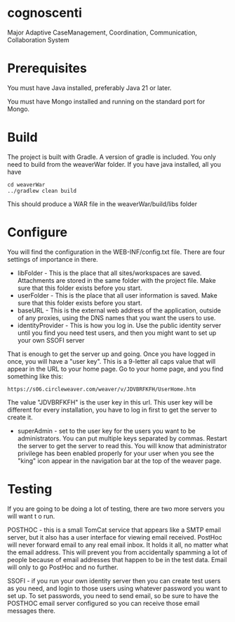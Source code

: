 # cognoscenti
Major Adaptive CaseManagement, Coordination, Communication, Collaboration System

# Prerequisites

You must have Java installed, preferably Java 21 or later.

You must have Mongo installed and running on the standard port for Mongo.

# Build

The project is built with Gradle.   A version of gradle is included.  You only need to build from the weaverWar folder.  If you have java installed, all you have 

    cd weaverWar
    ../gradlew clean build

This should produce a WAR file in the weaverWar/build/libs folder
 
# Configure
 
You will find the configuration in the WEB-INF/config.txt file.   There are four settings of importance in there.

* libFolder - This is the place that all sites/workspaces are saved.  Attachments are stored in the same folder with the project file.  Make sure that this folder exists before you start.
* userFolder - This is the place that all user information is saved.  Make sure that this folder exists before you start.
* baseURL - This is the external web address of the application, outside of any proxies, using the DNS names that you want the users to use.
* identityProvider - This is how you log in.  Use the public identity server until you find you need test users, and then you might want to set up your own SSOFI server

That is enough to get the server up and going.  Once you have logged in once, you will have a "user key".  This is a 9-letter all caps value that will appear in the URL to your home page.  Go to your home page, and you find something like this:

    https://s06.circleweaver.com/weaver/v/JDVBRFKFH/UserHome.htm

The value "JDVBRFKFH" is the user key in this url. This user key will be different for every installation, you have to log in first to get the server to create it.

* superAdmin - set to the user key for the users you want to be administrators.  You can put multiple keys separated by commas.  Restart the server to get the server to read this.  You will know that administrator privilege has been enabled properly for your user when you see the "king" icon appear in the navigation bar at the top of the weaver page.

# Testing

If you are going to be doing a lot of testing, there are two more servers you will want t o run.

POSTHOC - this is a small TomCat service that appears like a SMTP email server, but it also has a user interface for viewing email received.  PostHoc will never forward email to any real email inbox.  It holds it all, no matter what the email address.  This will prevent you from accidentally spamming a lot of people because of email addresses that happen to be in the test data.  Email will only to go PostHoc and no further.

SSOFI - if you run your own identity server then you can create test users as you need, and login to those users using whatever password you want to set up.  To set passwords, you need to send email, so be sure to have the POSTHOC email server configured so you can receive those email messages there.




